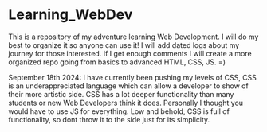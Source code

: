 # Learning_WebDev
This is a repository of my adventure learning Web Development. I will do my best to organize it so anyone can use it!
I will add dated logs about my journey for those interested. If I get enough comments I will create a more organized repo going from basics to advanced HTML, CSS, JS.
=)

September 18th 2024:
    I have currently been pushing my levels of CSS, CSS is an underappreciated language which can allow a developer to show of their more artistic side. 
    CSS has a lot deeper functionality than many students or new Web Developers think it does. Personally I thought you would have to use JS for everything.
    Low and behold, CSS is full of functionality, so dont throw it to the side just for its simplicity.